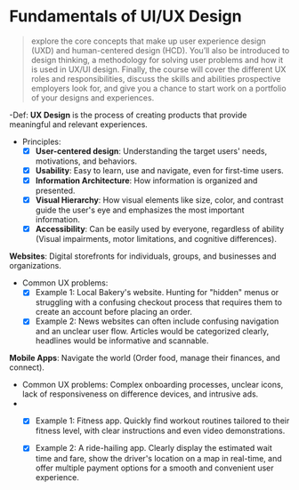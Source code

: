 # Fundamentals of UI/UX Design
> explore the core concepts that make up user experience design (UXD) and human-centered design (HCD). You’ll also be introduced to design thinking, a methodology for solving user problems and how it is used in UX/UI design. Finally, the course will cover the different UX roles and responsibilities, discuss the skills and abilities prospective employers look for, and give you a chance to start work on a portfolio of your designs and experiences.

-Def: **UX Design** is the process of creating products that provide meaningful and relevant experiences.
- Principles:
  - [x] **User-centered design**: Understanding the target users' needs, motivations, and behaviors.
  - [x] **Usability**: Easy to learn, use and navigate, even for first-time users.
  - [x] **Information Architecture**: How information is organized and presented.
  - [x] **Visual Hierarchy**: How visual elements like size, color, and contrast guide the user's eye and emphasizes the most important information.
  - [x] **Accessibility**: Can be easily used by everyone, regardless of ability (Visual impairments, motor limitations, and cognitive differences).
 
**Websites**: Digital storefronts for individuals, groups, and businesses and organizations.
- Common UX problems:
  - [x] Example 1: Local Bakery's website. Hunting for "hidden" menus or struggling with a confusing checkout process that requires them to create an account before placing an order.
  - [x] Example 2: News websites can often include confusing navigation and an unclear user flow. Articles would be categorized clearly, headlines would be informative and scannable.

**Mobile Apps**: Navigate the world (Order food, manage their finances, and connect).
- Common UX problems: Complex onboarding processes, unclear icons, lack of responsiveness on difference devices, and intrusive ads.
-  - [x] Example 1: Fitness app. Quickly find workout routines tailored to their fitness level, with clear instructions and even video demonstrations.
   - [x] Example 2: A ride-hailing app. Clearly display the estimated wait time and fare, show the driver's location on a map in real-time, and offer multiple payment options for a smooth and convenient user experience.
     
